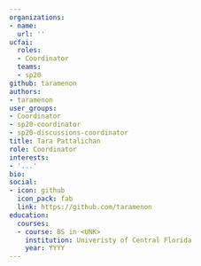 ```yaml
---
organizations:
- name:
  url: ''
ucfai:
  roles:
  - Coordinator
  teams:
  - sp20
github: taramenon
authors:
- taramenon
user_groups:
- Coordinator
- sp20-coordinator
- sp20-discussions-coordinator
title: Tara Pattalichan
role: Coordinator
interests:
- '...'
bio:
social:
- icon: github
  icon_pack: fab
  link: https://github.com/taramenon
education:
  courses:
  - course: BS in <UNK>
    institution: Univeristy of Central Florida
    year: YYYY
---
```

